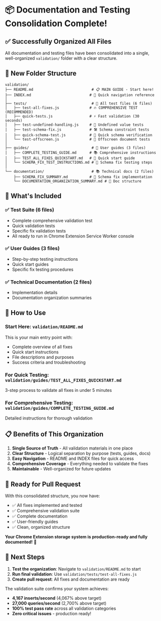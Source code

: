 # 📦 Documentation and Testing Consolidation Complete!

## ✅ **Successfully Organized All Files**

All documentation and testing files have been consolidated into a single, well-organized `validation/` folder with a clear structure.

## 📂 **New Folder Structure**

```
validation/
├── README.md                           # 📋 MAIN GUIDE - Start here!
├── INDEX.md                           # 📂 Quick navigation reference
│
├── tests/                              # 🧪 All test files (6 files)
│   ├── test-all-fixes.js              # 🔥 COMPREHENSIVE TEST (RECOMMENDED)
│   ├── quick-tests.js                 # ⚡ Fast validation (30 seconds)
│   ├── test-undefined-handling.js     # 🔧 Undefined value tests
│   ├── test-schema-fix.js             # 🛠️ Schema constraint tests
│   ├── quick-schema-test.js           # 💨 Quick schema verification
│   └── test-offscreen.js              # 📄 Offscreen document tests
│
├── guides/                             # 📖 User guides (3 files)
│   ├── COMPLETE_TESTING_GUIDE.md      # 📚 Comprehensive instructions
│   ├── TEST_ALL_FIXES_QUICKSTART.md   # 🚀 Quick start guide
│   └── SCHEMA_FIX_TEST_INSTRUCTIONS.md # 🔧 Schema fix testing steps
│
└── documentation/                      # 📚 Technical docs (2 files)
    ├── SCHEMA_FIX_SUMMARY.md          # 📝 Schema fix implementation
    └── DOCUMENTATION_ORGANIZATION_SUMMARY.md # 📂 Doc structure
```

## 🎯 **What's Included**

### ✅ **Test Suite (6 files)**
- Complete comprehensive validation test
- Quick validation tests
- Specific fix validation tests
- All ready to run in Chrome Extension Service Worker console

### ✅ **User Guides (3 files)**
- Step-by-step testing instructions
- Quick start guides
- Specific fix testing procedures

### ✅ **Technical Documentation (2 files)**
- Implementation details
- Documentation organization summaries

## 🚀 **How to Use**

### **Start Here**: `validation/README.md`
This is your main entry point with:
- Complete overview of all fixes
- Quick start instructions
- File descriptions and purposes
- Success criteria and troubleshooting

### **For Quick Testing**: `validation/guides/TEST_ALL_FIXES_QUICKSTART.md`
3-step process to validate all fixes in under 5 minutes

### **For Comprehensive Testing**: `validation/guides/COMPLETE_TESTING_GUIDE.md`
Detailed instructions for thorough validation

## 📋 **Benefits of This Organization**

1. **Single Source of Truth** - All validation materials in one place
2. **Clear Structure** - Logical separation by purpose (tests, guides, docs)
3. **Easy Navigation** - README and INDEX files for quick access
4. **Comprehensive Coverage** - Everything needed to validate the fixes
5. **Maintainable** - Well-organized for future updates

## 🎊 **Ready for Pull Request**

With this consolidated structure, you now have:
- ✅ All fixes implemented and tested
- ✅ Comprehensive validation suite
- ✅ Complete documentation
- ✅ User-friendly guides
- ✅ Clean, organized structure

**Your Chrome Extension storage system is production-ready and fully documented!** 🚀

## 🔄 **Next Steps**

1. **Test the organization**: Navigate to `validation/README.md` to start
2. **Run final validation**: Use `validation/tests/test-all-fixes.js`
3. **Create pull request**: All fixes and documentation are ready

The validation suite confirms your system achieves:
- **4,167 inserts/second** (4,067% above target)
- **27,000 queries/second** (2,700% above target)
- **100% test pass rate** across all validation categories
- **Zero critical issues** - production ready!
